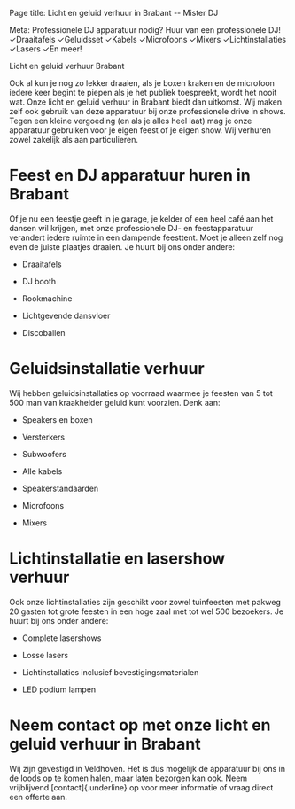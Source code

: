 Page title: Licht en geluid verhuur in Brabant -- Mister DJ

Meta: Professionele DJ apparatuur nodig? Huur van een professionele DJ!
✓Draaitafels ✓Geluidsset ✓Kabels ✓Microfoons ✓Mixers ✓Lichtinstallaties
✓Lasers ✓En meer!

Licht en geluid verhuur Brabant

Ook al kun je nog zo lekker draaien, als je boxen kraken en de microfoon
iedere keer begint te piepen als je het publiek toespreekt, wordt het
nooit wat. Onze licht en geluid verhuur in Brabant biedt dan uitkomst.
Wij maken zelf ook gebruik van deze apparatuur bij onze professionele
drive in shows. Tegen een kleine vergoeding (en als je alles heel laat)
mag je onze apparatuur gebruiken voor je eigen feest of je eigen show.
Wij verhuren zowel zakelijk als aan particulieren.

Feest en DJ apparatuur huren in Brabant
=======================================

Of je nu een feestje geeft in je garage, je kelder of een heel café aan
het dansen wil krijgen, met onze professionele DJ- en feestapparatuur
verandert iedere ruimte in een dampende feesttent. Moet je alleen zelf
nog even de juiste plaatjes draaien. Je huurt bij ons onder andere:

-   Draaitafels

-   DJ booth

-   Rookmachine

-   Lichtgevende dansvloer

-   Discoballen

Geluidsinstallatie verhuur
==========================

Wij hebben geluidsinstallaties op voorraad waarmee je feesten van 5 tot
500 man van kraakhelder geluid kunt voorzien. Denk aan:

-   Speakers en boxen

-   Versterkers

-   Subwoofers

-   Alle kabels

-   Speakerstandaarden

-   Microfoons

-   Mixers

Lichtinstallatie en lasershow verhuur 
=====================================

Ook onze lichtinstallaties zijn geschikt voor zowel tuinfeesten met
pakweg 20 gasten tot grote feesten in een hoge zaal met tot wel 500
bezoekers. Je huurt bij ons onder andere:

-   Complete lasershows

-   Losse lasers

-   Lichtinstallaties inclusief bevestigingsmaterialen

-   LED podium lampen

Neem contact op met onze licht en geluid verhuur in Brabant
===========================================================

Wij zijn gevestigd in Veldhoven. Het is dus mogelijk de apparatuur bij
ons in de loods op te komen halen, maar laten bezorgen kan ook. Neem
vrijblijvend [contact]{.underline} op voor meer informatie of vraag
direct een offerte aan.
